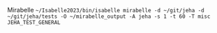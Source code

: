 Mirabelle
`~/Isabelle2023/bin/isabelle mirabelle -d ~/git/jeha -d ~/git/jeha/tests -O ~/mirabelle_output -A jeha -s 1 -t 60 -T misc JEHA_TEST_GENERAL`

